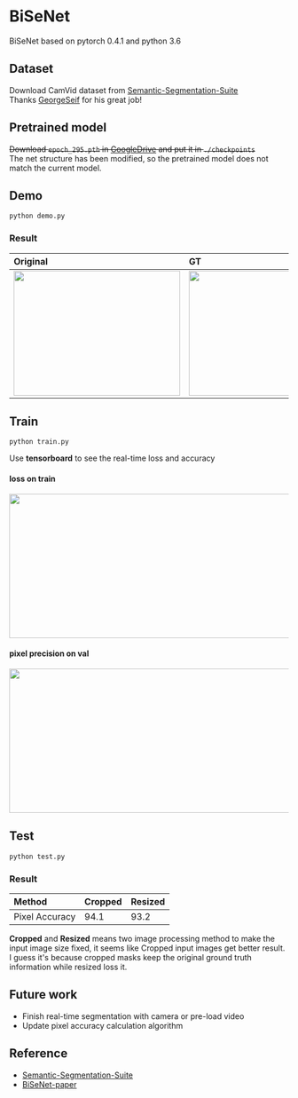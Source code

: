 # BiSeNet
BiSeNet based on pytorch 0.4.1 and python 3.6

## Dataset  
Download CamVid dataset from [Semantic-Segmentation-Suite](https://github.com/GeorgeSeif/Semantic-Segmentation-Suite/tree/master/CamVid)  
Thanks [GeorgeSeif](https://github.com/GeorgeSeif) for his great job!

  
## Pretrained model  
~~Download `epoch_295.pth` in [GoogleDrive](https://drive.google.com/open?id=1A7NKd9zyIzratOHUqbnCMIZF8HXb-wHy) and put it in `./checkpoints`~~  
The net structure has been modified, so the pretrained model does not match the current model. 


## Demo  
```
python demo.py
```  
### Result  
Original | GT |Predict
:---|:---|:--- 
<img src="https://github.com/ooooverflow/BiSeNet/blob/master/test.png" width="300" height="225" alt=""/>|<img src="https://github.com/ooooverflow/BiSeNet/blob/master/test_label.png" width="300" height="225" alt=""/>|<img src="https://github.com/ooooverflow/BiSeNet/blob/master/demo.png" width="300" height="225" alt=""/>

## Train
```
python train.py
```  
Use **tensorboard** to see the real-time loss and accuracy  
#### loss on train  
<img src="https://github.com/ooooverflow/BiSeNet/blob/master/tfboard_loss.png" width="1343" height="260" alt=""/>  

#### pixel precision on val  
<img src="https://github.com/ooooverflow/BiSeNet/blob/master/tfboard_precision.png" width="1343" height="260" alt=""/>  

## Test
```
python test.py
```
### Result  
Method | Cropped |Resized
:---|:---|:--- 
Pixel Accuracy | 94.1 |93.2  

**Cropped** and **Resized** means two image processing method to make the input image size fixed, it seems like Cropped input images get better result.
I guess it's because cropped masks keep the original ground truth information while resized loss it.  

## Future work  
* Finish real-time segmentation with camera or pre-load video  
* Update pixel accuracy calculation algorithm  

## Reference 
* [Semantic-Segmentation-Suite](https://github.com/GeorgeSeif/Semantic-Segmentation-Suite/tree/master)  
* [BiSeNet-paper](https://arxiv.org/pdf/1808.00897v1.pdf)

